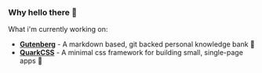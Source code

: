 ### Why **hello there** 👋

What i'm currently working on:

- **[Gutenberg](<https://github.com/BrennanMcDonald/Gutenburg>)** \- A markdown based, git backed personal knowledge bank 📝
- **[QuarkCSS](<https://github.com/BrennanMcDonald/QuarkCSS>)** \- A minimal css framework for building small, single-page apps 🧠

<!-- -->

